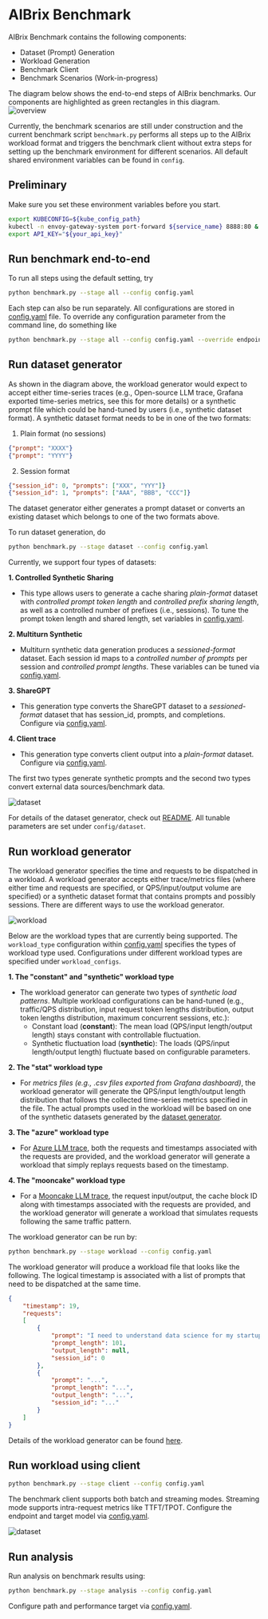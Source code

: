 # AIBrix Benchmark

AIBrix Benchmark contains the following components:
- Dataset (Prompt) Generation
- Workload Generation
- Benchmark Client
- Benchmark Scenarios (Work-in-progress)

The diagram below shows the end-to-end steps of AIBrix benchmarks. Our components are highlighted as green rectangles in this diagram.
![overview](./image/aibrix-benchmark-component.png)

Currently, the benchmark scenarios are still under construction and the current benchmark script ```benchmark.py``` performs all steps up to the AIBrix workload format and triggers the benchmark client without extra steps for setting up the benchmark environment for different scenarios.
All default shared environment variables can be found in ```config```.

## Preliminary

Make sure you set these environment variables before you start.

```bash
export KUBECONFIG=${kube_config_path}
kubectl -n envoy-gateway-system port-forward ${service_name} 8888:80 &
export API_KEY="${your_api_key}"
```

## Run benchmark end-to-end
To run all steps using the default setting, try

```bash
python benchmark.py --stage all --config config.yaml
```

Each step can also be run separately. All configurations are stored in [config.yaml](config.yaml) file. To override any configuration parameter from the command line, do something like

```bash
python benchmark.py --stage all --config config.yaml --override endpoint="http://localhost:8000"
```

## Run dataset generator

As shown in the diagram above, the workload generator would expect to accept either time-series traces (e.g., Open-source LLM trace, Grafana exported time-series metrics, see this for more details) or a synthetic prompt file which could be hand-tuned by users (i.e., synthetic dataset format).
A synthetic dataset format needs to be in one of the two formats:

1. Plain format (no sessions)
```json
{"prompt": "XXXX"}
{"prompt": "YYYY"}
```
2. Session format
```json
{"session_id": 0, "prompts": ["XXX", "YYY"]}
{"session_id": 1, "prompts": ["AAA", "BBB", "CCC"]}
```
The dataset generator either generates a prompt dataset or converts an existing dataset which belongs to one of the two formats above.

To run dataset generation, do
```bash
python benchmark.py --stage dataset --config config.yaml
```

Currently, we support four types of datasets:

**1. Controlled Synthetic Sharing**
- This type allows users to generate a cache sharing *plain-format* dataset with *controlled prompt token length* and *controlled prefix sharing length*, as well as a controlled number of prefixes (i.e., sessions). To tune the prompt token length and shared length, set variables in [config.yaml](config.yaml).

**2. Multiturn Synthetic**
- Multiturn synthetic data generation produces a *sessioned-format* dataset. Each session id maps to a *controlled number of prompts* per session and *controlled prompt lengths*. These variables can be tuned via [config.yaml](config.yaml).

**3. ShareGPT**
- This generation type converts the ShareGPT dataset to a *sessioned-format* dataset that has session_id, prompts, and completions. Configure via [config.yaml](config.yaml).

**4. Client trace**
- This generation type converts client output into a *plain-format* dataset. Configure via [config.yaml](config.yaml).

The first two types generate synthetic prompts and the second two types convert external data sources/benchmark data.

![dataset](./image/aibrix-benchmark-dataset.png)

For details of the dataset generator, check out [README](./generator/dataset-generator/README.md). All tunable parameters are set under ```config/dataset```.

## Run workload generator
The workload generator specifies the time and requests to be dispatched in a workload. A workload generator accepts either trace/metrics files (where either time and requests are specified, or QPS/input/output volume are specified) or a synthetic dataset format that contains prompts and possibly sessions. There are different ways to use the workload generator.

![workload](./image/aibrix-benchmark-workload.png)

Below are the workload types that are currently being supported. The ```workload_type``` configuration within [config.yaml](config.yaml) specifies the types of workload type used. Configurations under different workload types are specified under ```workload_configs```.

**1. The "constant" and "synthetic" workload type**
- The workload generator can generate two types of *synthetic load patterns*. Multiple workload configurations can be hand-tuned (e.g., traffic/QPS distribution, input request token lengths distribution, output token lengths distribution, maximum concurrent sessions, etc.):
    - Constant load (**constant**): The mean load (QPS/input length/output length) stays constant with controllable fluctuation.
    - Synthetic fluctuation load (**synthetic**): The loads (QPS/input length/output length) fluctuate based on configurable parameters.

**2. The "stat" workload type**
- For *metrics files (e.g., .csv files exported from Grafana dashboard)*, the workload generator will generate the QPS/input length/output length distribution that follows the collected time-series metrics specified in the file. The actual prompts used in the workload will be based on one of the synthetic datasets generated by the [dataset generator](#run-dataset-generator).

**3. The "azure" workload type**
- For [Azure LLM trace](https://github.com/Azure/AzurePublicDataset/blob/master/data/AzureLLMInferenceTrace_conv.csv), both the requests and timestamps associated with the requests are provided, and the workload generator will generate a workload that simply replays requests based on the timestamp.

**4. The "mooncake" workload type**
- For a [Mooncake LLM trace](https://github.com/kvcache-ai/Mooncake/tree/main/FAST25-release/traces), the request input/output, the cache block ID along with timestamps associated with the requests are provided, and the workload generator will generate a workload that simulates requests following the same traffic pattern.

The workload generator can be run by:
```bash
python benchmark.py --stage workload --config config.yaml
```

The workload generator will produce a workload file that looks like the following. The logical timestamp is associated with a list of prompts that need to be dispatched at the same time.

```json
{
    "timestamp": 19, 
    "requests": 
    [
        {
            "prompt": "I need to understand data science for my startup idea. Can you help? Could you also explain how this relates to natural language processing? For context, I have experience with cybersecurity but I'm new to this specific area. I've been trying to understand this concept for months and would appreciate a clear explanation. I'm asking because I need to deploy a machine learning model for a project. For context, I have experience with cryptocurrency but I'm new to this specific area. Could you", 
            "prompt_length": 101, 
            "output_length": null,
            "session_id": 0
        },
        {
            "prompt": "...",
            "prompt_length": "...", 
            "output_length": "...",
            "session_id": "..."
        }
    ]
}
```

Details of the workload generator can be found [here](generator/workload-generator/README.md).

## Run workload using client
```bash
python benchmark.py --stage client --config config.yaml
```

The benchmark client supports both batch and streaming modes. Streaming mode supports intra-request metrics like TTFT/TPOT. Configure the endpoint and target model via [config.yaml](config.yaml).

![dataset](./image/aibrix-benchmark-client.png)

## Run analysis

Run analysis on benchmark results using:
```bash
python benchmark.py --stage analysis --config config.yaml
```
Configure path and performance target via [config.yaml](config.yaml).



